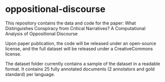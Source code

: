 # oppositional-discourse

This repository contains the data and code for the paper:
What Distinguishes Conspiracy from Critical Narratives? A Computational Analysis of Oppositional Discourse

Upon paper publication, the code will be released under an open-source license, 
and the full dataset will be released under a CreativeCommons license.

The dataset folder currently contains a sample of the dataset in a readable format.
It contains 25 fully annotated documents (2 annotators and gold standard) per language.
